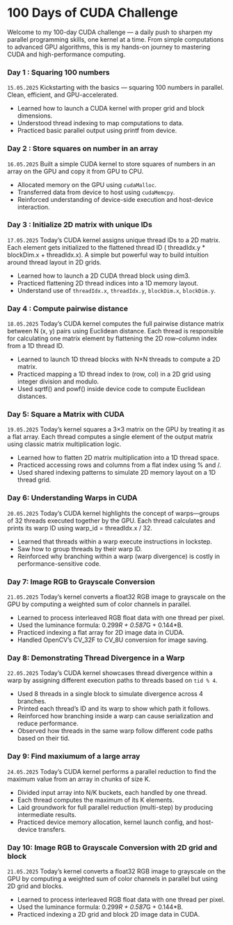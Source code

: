 # 100 Days of CUDA Challenge

Welcome to my 100-day CUDA challenge — a daily push to sharpen my parallel programming skills, one kernel at a time.
From simple computations to advanced GPU algorithms, this is my hands-on journey to mastering CUDA and high-performance
computing.

### Day 1 : Squaring 100 numbers

```15.05.2025```
Kickstarting with the basics — squaring 100 numbers in parallel. Clean, efficient, and GPU-accelerated.

- Learned how to launch a CUDA kernel with proper grid and block dimensions.
- Understood thread indexing to map computations to data.
- Practiced basic parallel output using printf from device.

### Day 2 : Store squares on number in an array

```16.05.2025```
Built a simple CUDA kernel to store squares of numbers in an array
on the GPU and copy it from GPU to CPU.

- Allocated memory on the GPU using `cudaMalloc`.
- Transferred data from device to host using `cudaMemcpy`.
- Reinforced understanding of device-side execution and host-device interaction.

### Day 3 : Initialize 2D matrix with unique IDs

```17.05.2025```
Today’s CUDA kernel assigns unique thread IDs to a 2D matrix. Each element gets initialized to the flattened thread ID (
threadIdx.y * blockDim.x + threadIdx.x).
A simple but powerful way to build intuition around thread layout in 2D grids.

- Learned how to launch a 2D CUDA thread block using dim3.
- Practiced flattening 2D thread indices into a 1D memory layout.
- Understand use of `threadIdx.x`, `threadIdx.y`, `blockDim.x`, `blockDim.y`.

### Day 4 : Compute pairwise distance

```18.05.2025```
Today’s CUDA kernel computes the full pairwise distance matrix between N (x, y) pairs using Euclidean distance. Each
thread is responsible for calculating one matrix element by flattening the 2D row–column index from a 1D thread ID.

- Learned to launch 1D thread blocks with N×N threads to compute a 2D matrix.
- Practiced mapping a 1D thread index to (row, col) in a 2D grid using integer division and modulo.
- Used sqrtf() and powf() inside device code to compute Euclidean distances.

### Day 5: Square a Matrix with CUDA

```19.05.2025```
Today’s kernel squares a 3×3 matrix on the GPU by treating it as a flat array. Each thread computes a single element of
the output matrix using classic matrix multiplication logic.

- Learned how to flatten 2D matrix multiplication into a 1D thread space.
- Practiced accessing rows and columns from a flat index using % and /.
- Used shared indexing patterns to simulate 2D memory layout on a 1D thread grid.

### Day 6: Understanding Warps in CUDA

```20.05.2025```
Today’s CUDA kernel highlights the concept of warps—groups of 32 threads executed together by the GPU. Each thread
calculates and prints its warp ID using warp_id = threadIdx.x / 32.

- Learned that threads within a warp execute instructions in lockstep.
- Saw how to group threads by their warp ID.
- Reinforced why branching within a warp (warp divergence) is costly in performance-sensitive code.

### Day 7: Image RGB to Grayscale Conversion

```21.05.2025```
Today’s kernel converts a float32 RGB image to grayscale on the GPU by computing a weighted sum of color channels in
parallel.

- Learned to process interleaved RGB float data with one thread per pixel.
- Used the luminance formula: 0.299*R + 0.587*G + 0.144*B.
- Practiced indexing a flat array for 2D image data in CUDA.
- Handled OpenCV’s CV_32F to CV_8U conversion for image saving.

### Day 8: Demonstrating Thread Divergence in a Warp

```22.05.2025```
Today’s CUDA kernel showcases thread divergence within a warp by assigning different execution paths to threads based on
`tid % 4`.

- Used 8 threads in a single block to simulate divergence across 4 branches.
- Printed each thread’s ID and its warp to show which path it follows.
- Reinforced how branching inside a warp can cause serialization and reduce performance.
- Observed how threads in the same warp follow different code paths based on their tid.

### Day 9: Find maxiumum of a large array

```24.05.2025```
Today’s CUDA kernel performs a parallel reduction to find the maximum value from an array in chunks of size K.

- Divided input array into N/K buckets, each handled by one thread.
- Each thread computes the maximum of its K elements.
- Laid groundwork for full parallel reduction (multi-step) by producing intermediate results.
- Practiced device memory allocation, kernel launch config, and host-device transfers.

### Day 10: Image RGB to Grayscale Conversion with 2D grid and block

```21.05.2025```
Today’s kernel converts a float32 RGB image to grayscale on the GPU by computing a weighted sum of color channels in
parallel but using 2D grid and blocks.

- Learned to process interleaved RGB float data with one thread per pixel.
- Used the luminance formula: 0.299*R + 0.587*G + 0.144*B.
- Practiced indexing a 2D grid and block 2D image data in CUDA.
